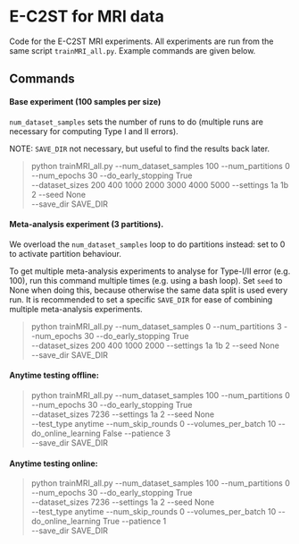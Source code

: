 # E-C2ST for MRI data

Code for the E-C2ST MRI experiments. All experiments are run from the same script `trainMRI_all.py`. Example commands are given below.

## Commands

#### Base experiment (100 samples per size)
`num_dataset_samples` sets the number of runs to do (multiple runs are necessary for computing Type I and II errors).

NOTE: `SAVE_DIR` not necessary, but useful to find the results back later.

> python trainMRI_all.py --num_dataset_samples 100 --num_partitions 0 --num_epochs 30 --do_early_stopping True \
     --dataset_sizes 200 400 1000 2000 3000 4000 5000 --settings 1a 1b 2 --seed None \
     --save_dir SAVE_DIR


#### Meta-analysis experiment (3 partitions). 
We overload the `num_dataset_samples` loop to do partitions instead: set to 0 to activate partition behaviour.

To get multiple meta-analysis experiments to analyse for Type-I/II error (e.g. 100), run this command multiple times (e.g. using a bash loop). Set `seed` to None when doing this, because otherwise the same data split is used every run. It is recommended to set a specific `SAVE_DIR` for ease of combining multiple meta-analysis experiments. 

> python trainMRI_all.py --num_dataset_samples 0 --num_partitions 3 --num_epochs 30 --do_early_stopping True \
    --dataset_sizes 200 400 1000 2000 --settings 1a 1b 2 --seed None \
    --save_dir SAVE_DIR


#### Anytime testing offline:
> python trainMRI_all.py --num_dataset_samples 100 --num_partitions 0 --num_epochs 30 --do_early_stopping True \
    --dataset_sizes 7236 --settings 1a 2 --seed None \
    --test_type anytime --num_skip_rounds 0 --volumes_per_batch 10 --do_online_learning False --patience 3  \
    --save_dir SAVE_DIR 

#### Anytime testing online:
> python trainMRI_all.py --num_dataset_samples 100 --num_partitions 0 --num_epochs 30 --do_early_stopping True \
    --dataset_sizes 7236 --settings 1a 2 --seed None \
    --test_type anytime --num_skip_rounds 0 --volumes_per_batch 10 --do_online_learning True --patience 1  \
    --save_dir SAVE_DIR 